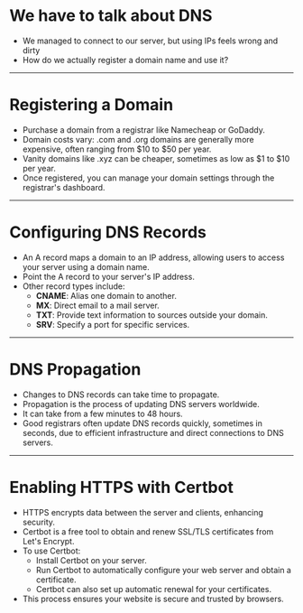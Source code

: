 # We have to talk about DNS

- We managed to connect to our server, but using IPs feels wrong and dirty
- How do we actually register a domain name and use it?

---

# Registering a Domain

- Purchase a domain from a registrar like Namecheap or GoDaddy.
- Domain costs vary: .com and .org domains are generally more expensive, often ranging from $10 to $50 per year.
- Vanity domains like .xyz can be cheaper, sometimes as low as $1 to $10 per year.
- Once registered, you can manage your domain settings through the registrar's dashboard.


---

# Configuring DNS Records

- An A record maps a domain to an IP address, allowing users to access your server using a domain name.
- Point the A record to your server's IP address.
- Other record types include:
  - **CNAME**: Alias one domain to another.
  - **MX**: Direct email to a mail server.
  - **TXT**: Provide text information to sources outside your domain.
  - **SRV**: Specify a port for specific services.

---

# DNS Propagation

- Changes to DNS records can take time to propagate.
- Propagation is the process of updating DNS servers worldwide.
- It can take from a few minutes to 48 hours.
- Good registrars often update DNS records quickly, sometimes in seconds, due to efficient infrastructure and direct connections to DNS servers.

---

# Enabling HTTPS with Certbot

- HTTPS encrypts data between the server and clients, enhancing security.
- Certbot is a free tool to obtain and renew SSL/TLS certificates from Let's Encrypt.
- To use Certbot:
  - Install Certbot on your server.
  - Run Certbot to automatically configure your web server and obtain a certificate.
  - Certbot can also set up automatic renewal for your certificates.
- This process ensures your website is secure and trusted by browsers.
